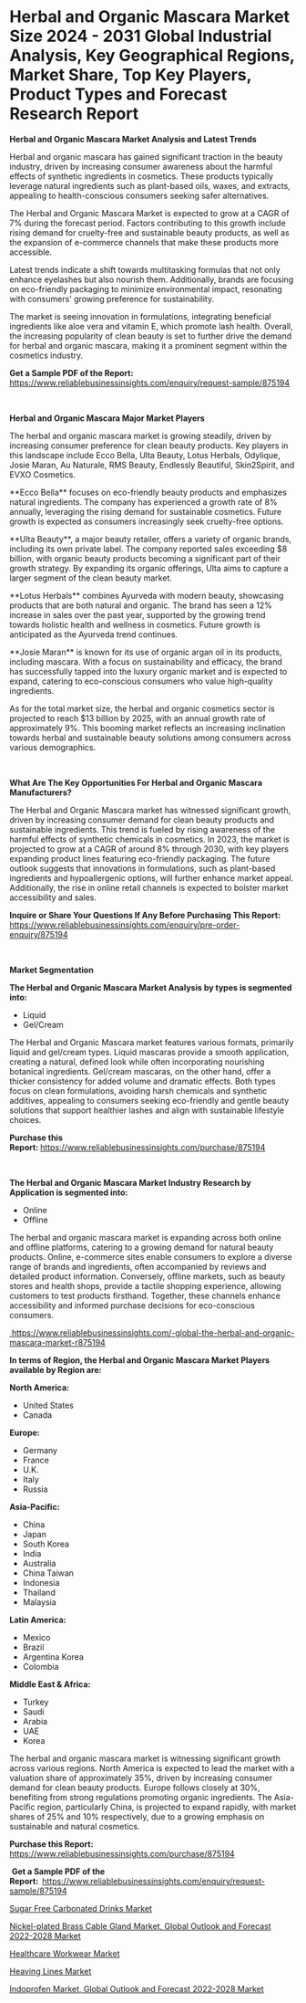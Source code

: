 <p><h1>Herbal and Organic Mascara Market Size 2024 - 2031 Global Industrial Analysis, Key Geographical Regions, Market Share, Top Key Players, Product Types and Forecast Research Report</h1></p><p><strong>Herbal and Organic Mascara Market Analysis and Latest Trends</strong></p>
<p><p>Herbal and organic mascara has gained significant traction in the beauty industry, driven by increasing consumer awareness about the harmful effects of synthetic ingredients in cosmetics. These products typically leverage natural ingredients such as plant-based oils, waxes, and extracts, appealing to health-conscious consumers seeking safer alternatives. </p><p>The Herbal and Organic Mascara Market is expected to grow at a CAGR of 7% during the forecast period. Factors contributing to this growth include rising demand for cruelty-free and sustainable beauty products, as well as the expansion of e-commerce channels that make these products more accessible. </p><p>Latest trends indicate a shift towards multitasking formulas that not only enhance eyelashes but also nourish them. Additionally, brands are focusing on eco-friendly packaging to minimize environmental impact, resonating with consumers' growing preference for sustainability. </p><p>The market is seeing innovation in formulations, integrating beneficial ingredients like aloe vera and vitamin E, which promote lash health. Overall, the increasing popularity of clean beauty is set to further drive the demand for herbal and organic mascara, making it a prominent segment within the cosmetics industry.</p></p>
<p><strong>Get a Sample PDF of the Report:&nbsp;</strong> <a href="https://www.reliablebusinessinsights.com/enquiry/request-sample/875194">https://www.reliablebusinessinsights.com/enquiry/request-sample/875194</a></p>
<p>&nbsp;</p>
<p><strong>Herbal and Organic Mascara Major Market Players</strong></p>
<p><p>The herbal and organic mascara market is growing steadily, driven by increasing consumer preference for clean beauty products. Key players in this landscape include Ecco Bella, Ulta Beauty, Lotus Herbals, Odylique, Josie Maran, Au Naturale, RMS Beauty, Endlessly Beautiful, Skin2Spirit, and EVXO Cosmetics.</p><p>**Ecco Bella** focuses on eco-friendly beauty products and emphasizes natural ingredients. The company has experienced a growth rate of 8% annually, leveraging the rising demand for sustainable cosmetics. Future growth is expected as consumers increasingly seek cruelty-free options.</p><p>**Ulta Beauty**, a major beauty retailer, offers a variety of organic brands, including its own private label. The company reported sales exceeding $8 billion, with organic beauty products becoming a significant part of their growth strategy. By expanding its organic offerings, Ulta aims to capture a larger segment of the clean beauty market.</p><p>**Lotus Herbals** combines Ayurveda with modern beauty, showcasing products that are both natural and organic. The brand has seen a 12% increase in sales over the past year, supported by the growing trend towards holistic health and wellness in cosmetics. Future growth is anticipated as the Ayurveda trend continues.</p><p>**Josie Maran** is known for its use of organic argan oil in its products, including mascara. With a focus on sustainability and efficacy, the brand has successfully tapped into the luxury organic market and is expected to expand, catering to eco-conscious consumers who value high-quality ingredients.</p><p>As for the total market size, the herbal and organic cosmetics sector is projected to reach $13 billion by 2025, with an annual growth rate of approximately 9%. This booming market reflects an increasing inclination towards herbal and sustainable beauty solutions among consumers across various demographics.</p></p>
<p>&nbsp;</p>
<p><strong>What Are The Key Opportunities For Herbal and Organic Mascara Manufacturers?</strong></p>
<p><p>The Herbal and Organic Mascara market has witnessed significant growth, driven by increasing consumer demand for clean beauty products and sustainable ingredients. This trend is fueled by rising awareness of the harmful effects of synthetic chemicals in cosmetics. In 2023, the market is projected to grow at a CAGR of around 8% through 2030, with key players expanding product lines featuring eco-friendly packaging. The future outlook suggests that innovations in formulations, such as plant-based ingredients and hypoallergenic options, will further enhance market appeal. Additionally, the rise in online retail channels is expected to bolster market accessibility and sales.</p></p>
<p><strong>Inquire or Share Your Questions If Any Before Purchasing This Report:</strong> <a href="https://www.reliablebusinessinsights.com/enquiry/pre-order-enquiry/875194">https://www.reliablebusinessinsights.com/enquiry/pre-order-enquiry/875194</a></p>
<p>&nbsp;</p>
<p><strong>Market Segmentation</strong></p>
<p><strong>The Herbal and Organic Mascara Market Analysis by types is segmented into:</strong></p>
<p><ul><li>Liquid</li><li>Gel/Cream</li></ul></p>
<p><p>The Herbal and Organic Mascara market features various formats, primarily liquid and gel/cream types. Liquid mascaras provide a smooth application, creating a natural, defined look while often incorporating nourishing botanical ingredients. Gel/cream mascaras, on the other hand, offer a thicker consistency for added volume and dramatic effects. Both types focus on clean formulations, avoiding harsh chemicals and synthetic additives, appealing to consumers seeking eco-friendly and gentle beauty solutions that support healthier lashes and align with sustainable lifestyle choices.</p></p>
<p><strong>Purchase this Report:&nbsp;</strong><a href="https://www.reliablebusinessinsights.com/purchase/875194">https://www.reliablebusinessinsights.com/purchase/875194</a></p>
<p>&nbsp;</p>
<p><strong>The Herbal and Organic Mascara Market Industry Research by Application is segmented into:</strong></p>
<p><ul><li>Online</li><li>Offline</li></ul></p>
<p><p>The herbal and organic mascara market is expanding across both online and offline platforms, catering to a growing demand for natural beauty products. Online, e-commerce sites enable consumers to explore a diverse range of brands and ingredients, often accompanied by reviews and detailed product information. Conversely, offline markets, such as beauty stores and health shops, provide a tactile shopping experience, allowing customers to test products firsthand. Together, these channels enhance accessibility and informed purchase decisions for eco-conscious consumers.</p></p>
<p><a href="https://www.reliablebusinessinsights.com/-global-the-herbal-and-organic-mascara-market-r875194">&nbsp;https://www.reliablebusinessinsights.com/-global-the-herbal-and-organic-mascara-market-r875194</a></p>
<p><strong>In terms of Region, the Herbal and Organic Mascara Market Players available by Region are:</strong></p>
<p>
    <p> <strong> North America: </strong>
        <ul>
            <li>United States</li>
            <li>Canada</li>
        </ul>
        </p> 
    <p> <strong> Europe: </strong>
        <ul>
            <li>Germany</li>
            <li>France</li>
            <li>U.K.</li>
            <li>Italy</li>
            <li>Russia</li>
        </ul>
        </p> 
    <p> <strong> Asia-Pacific: </strong>
        <ul>
            <li>China</li>
            <li>Japan</li>
            <li>South Korea</li>
            <li>India</li>
            <li>Australia</li>
            <li>China Taiwan</li>
            <li>Indonesia</li>
            <li>Thailand</li>
            <li>Malaysia</li>
        </ul>
        </p> 
    <p> <strong> Latin America: </strong>
        <ul>
            <li>Mexico</li>
            <li>Brazil</li>
            <li>Argentina Korea</li>
            <li>Colombia</li>
        </ul>
        </p> 
    <p> <strong> Middle East & Africa: </strong>
        <ul>
            <li>Turkey</li>
            <li>Saudi</li>
            <li>Arabia</li>
            <li>UAE</li>
            <li>Korea</li>
        </ul>
    </p>
    </p>
<p><p>The herbal and organic mascara market is witnessing significant growth across various regions. North America is expected to lead the market with a valuation share of approximately 35%, driven by increasing consumer demand for clean beauty products. Europe follows closely at 30%, benefiting from strong regulations promoting organic ingredients. The Asia-Pacific region, particularly China, is projected to expand rapidly, with market shares of 25% and 10% respectively, due to a growing emphasis on sustainable and natural cosmetics.</p></p>
<p><strong>Purchase this Report: </strong><a href="https://www.reliablebusinessinsights.com/purchase/875194">https://www.reliablebusinessinsights.com/purchase/875194</a></p>
<p>&nbsp;<strong>Get a Sample PDF of the Report:&nbsp;&nbsp;</strong><a href="https://www.reliablebusinessinsights.com/enquiry/request-sample/875194">https://www.reliablebusinessinsights.com/enquiry/request-sample/875194</a></p>
<p><strong></strong></p>
<p><p><a href="https://www.linkedin.com/pulse/global-sugar-free-carbonated-drinks-market-size-expected-tt6qc?trackingId=4p6yhM2UTZyyNJLS5kBGFQ%3D%3D">Sugar Free Carbonated Drinks Market</a></p><p><a href="https://medium.com/@kathleenjacksond65/pioneering-growth-analyzing-global-nickel-plated-brass-cable-gland-market-global-outlook-and-840091550765">Nickel-plated Brass Cable Gland Market, Global Outlook and Forecast 2022-2028 Market</a></p><p><a href="https://github.com/mauripalmi/Market-Research-Report-List-5/blob/main/healthcare-workwear-market.md">Healthcare Workwear Market</a></p><p><a href="https://github.com/nicoletavirag/Market-Research-Report-List-5/blob/main/heaving-lines-market.md">Heaving Lines Market</a></p><p><a href="https://medium.com/@alexander.bell98078/indoprofen-market-global-outlook-and-forecast-2022-2028-market-overview-global-market-trends-and-e6500818777f">Indoprofen Market, Global Outlook and Forecast 2022-2028 Market</a></p></p>